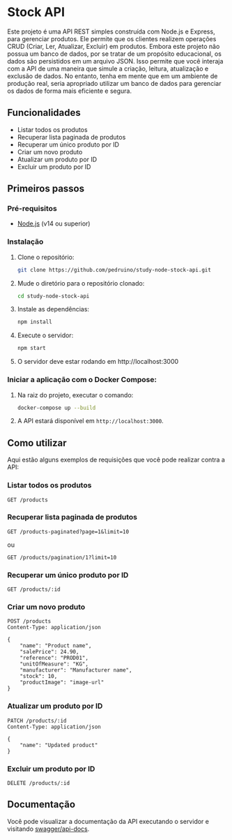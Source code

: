 # Stock API
Este projeto é uma API REST simples construída com Node.js e Express, para gerenciar produtos. Ele permite que os clientes realizem operações CRUD (Criar, Ler, Atualizar, Excluir) em produtos. Embora este projeto não possua um banco de dados, por se tratar de um propósito educacional, os dados são persistidos em um arquivo JSON. Isso permite que você interaja com a API de uma maneira que simule a criação, leitura, atualização e exclusão de dados. No entanto, tenha em mente que em um ambiente de produção real, seria apropriado utilizar um banco de dados para gerenciar os dados de forma mais eficiente e segura.

## Funcionalidades
- Listar todos os produtos
- Recuperar lista paginada de produtos
- Recuperar um único produto por ID
- Criar um novo produto
- Atualizar um produto por ID
- Excluir um produto por ID

## Primeiros passos
### Pré-requisitos
- [Node.js](https://nodejs.org/pt-br/download) (v14 ou superior)

### Instalação
1. Clone o repositório:
    ```bash
    git clone https://github.com/pedruino/study-node-stock-api.git
    ```
1. Mude o diretório para o repositório clonado:
    ```bash
    cd study-node-stock-api
    ```
1. Instale as dependências:
    ```bash
    npm install
    ```
1. Execute o servidor:
    ```bash
    npm start
    ```
1. O servidor deve estar rodando em http://localhost:3000

### Iniciar a aplicação com o Docker Compose:
1. Na raiz do projeto, executar o comando:
    ```bash
    docker-compose up --build
    ```
1. A API estará disponível em `http://localhost:3000`.
    
## Como utilizar
Aqui estão alguns exemplos de requisições que você pode realizar contra a API:

### Listar todos os produtos
```http
GET /products
```
### Recuperar lista paginada de produtos
```http
GET /products-paginated?page=1&limit=10
```
ou
```http
GET /products/pagination/1?limit=10
```
### Recuperar um único produto por ID
```http
GET /products/:id
```
### Criar um novo produto
```http
POST /products
Content-Type: application/json

{
    "name": "Product name",
    "salePrice": 24.90,
    "reference": "PROD01",
    "unitOfMeasure": "KG",
    "manufacturer": "Manufacturer name",
    "stock": 10,
    "productImage": "image-url"
}
```
### Atualizar um produto por ID
```http
PATCH /products/:id
Content-Type: application/json

{
    "name": "Updated product"
}
```
### Excluir um produto por ID
```http
DELETE /products/:id
```

## Documentação
Você pode visualizar a documentação da API executando o servidor e visitando [swagger/api-docs](http://localhost:3000/api-docs).